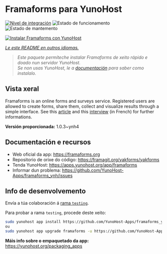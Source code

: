 <!--
NOTA: Este README foi creado automáticamente por <https://github.com/YunoHost/apps/tree/master/tools/readme_generator>
NON debe editarse manualmente.
-->

# Framaforms para YunoHost

[![Nivel de integración](https://dash.yunohost.org/integration/framaforms.svg)](https://ci-apps.yunohost.org/ci/apps/framaforms/) ![Estado de funcionamento](https://ci-apps.yunohost.org/ci/badges/framaforms.status.svg) ![Estado de mantemento](https://ci-apps.yunohost.org/ci/badges/framaforms.maintain.svg)

[![Instalar Framaforms con YunoHost](https://install-app.yunohost.org/install-with-yunohost.svg)](https://install-app.yunohost.org/?app=framaforms)

*[Le este README en outros idiomas.](./ALL_README.md)*

> *Este paquete permíteche instalar Framaforms de xeito rápido e doado nun servidor YunoHost.*  
> *Se non usas YunoHost, le a [documentación](https://yunohost.org/install) para saber como instalalo.*

## Vista xeral

Framaforms is an online forms and surveys service. Registered users are allowed to create forms, share them, collect and visualize results through a simple interface.
See this [article](https://framablog.org/2016/10/05/framaforms-noffrez-plus-les-reponses-que-vous-collectez-a-google/) and this [interview](https://framablog.org/2016/10/05/en-savoir-un-peu-plus-sur-le-projet-framaforms/) (in French) for further informations.


**Versión proporcionada:** 1.0.3~ynh4
## Documentación e recursos

- Web oficial da app: <https://framaforms.org>
- Repositorio de orixe do código: <https://framagit.org/yakforms/yakforms>
- Tenda YunoHost: <https://apps.yunohost.org/app/framaforms>
- Informar dun problema: <https://github.com/YunoHost-Apps/framaforms_ynh/issues>

## Info de desenvolvemento

Envía a túa colaboración á [rama `testing`](https://github.com/YunoHost-Apps/framaforms_ynh/tree/testing).

Para probar a rama `testing`, procede deste xeito:

```bash
sudo yunohost app install https://github.com/YunoHost-Apps/framaforms_ynh/tree/testing --debug
ou
sudo yunohost app upgrade framaforms -u https://github.com/YunoHost-Apps/framaforms_ynh/tree/testing --debug
```

**Máis info sobre o empaquetado da app:** <https://yunohost.org/packaging_apps>
